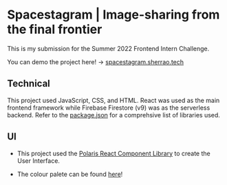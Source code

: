 # Spacestagram | Image-sharing from the final frontier
This is my submission for the Summer 2022 Frontend Intern Challenge.

You can demo the project here! -> [spacestagram.sherrao.tech](https://spacestagram.sherrao.tech)

## Technical
This project used JavaScript, CSS, and HTML. React was used as the main frontend framework while
Firebase Firestore (v9) was as the serverless backend. Refer to the [package.json](https://github.com/SherRao/Spacestagram/blob/main/package.json) for a
comprehsive list of libraries used.

## UI
* This project used the [Polaris React Component Library](https://github.com/Shopify/polaris-react) to create the User Interface.

* The colour palete can be found [here](https://coolors.co/012a36-29274c-7e52a0-d295bf)!